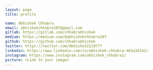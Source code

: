 ```yaml
---
layout: page
title: profile

name: Abhishek Chhabra
email: abhishekchhabra107@gmail.com
gitlab: https://gitlab.com/chhabrabhishek
medium: https://medium.com/@abhishekchhabra107
github: https://github.com/chhabrabhishek 
twitter: https://twitter.com/Abhishe32219777
linkedin: https://www.linkedin.com/in/abhishek-chhabra-463a10142/
instagram: https://www.instagram.com/abhishek_chhabra1/
picture: <Link to your image>
---
```

